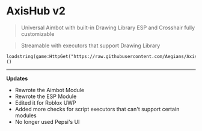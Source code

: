 # AxisHub v2
> Universal Aimbot with built-in Drawing Library ESP and Crosshair fully customizable


> Streamable with executors that support Drawing Library

~~~
loadstring(game:HttpGet("https://raw.githubusercontent.com/Aegians/AxisHub/main/AxisHub.lua"))()
~~~

 
---
**Updates** 

- Rewrote the Aimbot Module
- Rewrote the ESP Module
- Edited it for Roblox UWP
- Added more checks for script executors that can't support certain modules
- No longer used Pepsi's UI

